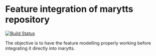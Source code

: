 # Feature integration of marytts repository

[![Build Status](https://travis-ci.org/seblemaguer/features-building.svg?branch=master)](https://travis-ci.org/seblemaguer/features-building)

The objective is to have the feature modelling properly working before integrating it directly into
marytts.
